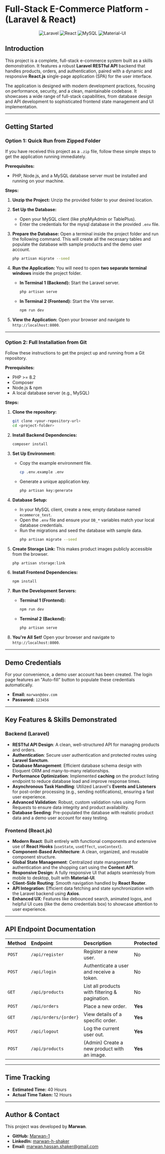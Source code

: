 # Full-Stack E-Commerce Platform - (Laravel & React)

<p align="center">
  <img src="https://img.shields.io/badge/Laravel-FF2D20?style=for-the-badge&logo=laravel&logoColor=white" alt="Laravel">
  <img src="https://img.shields.io/badge/React-20232A?style=for-the-badge&logo=react&logoColor=61DAFB" alt="React">
  <img src="https://img.shields.io/badge/MySQL-4479A1?style=for-the-badge&logo=mysql&logoColor=white" alt="MySQL">
  <img src="https://img.shields.io/badge/Material%20UI-007FFF?style=for-the-badge&logo=mui&logoColor=white" alt="Material-UI">
</p>

## Introduction

This project is a complete, full-stack e-commerce system built as a skills demonstration. It features a robust **Laravel RESTful API** backend that handles products, orders, and authentication, paired with a dynamic and responsive **React.js** single-page application (SPA) for the user interface.

The application is designed with modern development practices, focusing on performance, security, and a clean, maintainable codebase. It showcases a wide range of full-stack capabilities, from database design and API development to sophisticated frontend state management and UI implementation.

---

## Getting Started

### **Option 1: Quick Run from Zipped Folder**

If you have received this project as a `.zip` file, follow these simple steps to get the application running immediately.

**Prerequisites:**
* PHP, Node.js, and a MySQL database server must be installed and running on your machine.

**Steps:**
1.  **Unzip the Project:** Unzip the provided folder to your desired location.

2.  **Set Up the Database:**
    * Open your MySQL client (like phpMyAdmin or TablePlus).
    * Enter the credentials for the mysql database in the provided `.env` file.

3.  **Prepare the Database:**
    Open a terminal inside the project folder and run the following command. This will create all the necessary tables and populate the database with sample products and the demo user account.
    ```bash
    php artisan migrate --seed
    ```

4.  **Run the Application:**
    You will need to open **two separate terminal windows** inside the project folder.
    
    * **In Terminal 1 (Backend):** Start the Laravel server.
        ```bash
        php artisan serve
        ```
    * **In Terminal 2 (Frontend):** Start the Vite server.
        ```bash
        npm run dev
        ```

5.  **View the Application:**
    Open your browser and navigate to `http://localhost:8000`.

---

### **Option 2: Full Installation from Git**

Follow these instructions to get the project up and running from a Git repository.

**Prerequisites:**
* PHP >= 8.2
* Composer
* Node.js & npm
* A local database server (e.g., MySQL)

**Steps:**
1.  **Clone the repository:**
    ```bash
    git clone <your-repository-url>
    cd <project-folder>
    ```

2.  **Install Backend Dependencies:**
    ```bash
    composer install
    ```

3.  **Set Up Environment:**
    * Copy the example environment file.
        ```bash
        cp .env.example .env
        ```
    * Generate a unique application key.
        ```bash
        php artisan key:generate
        ```

4.  **Database Setup:**
    * In your MySQL client, create a new, empty database named `ecommerce_test`.
    * Open the `.env` file and ensure your `DB_*` variables match your local database credentials.
    * Run the migrations and seed the database with sample data.
        ```bash
        php artisan migrate --seed
        ```

5.  **Create Storage Link:**
    This makes product images publicly accessible from the browser.
    ```bash
    php artisan storage:link
    ```

6.  **Install Frontend Dependencies:**
    ```bash
    npm install
    ```

7.  **Run the Development Servers:**
    * **Terminal 1 (Frontend):**
        ```bash
        npm run dev
        ```
    * **Terminal 2 (Backend):**
        ```bash
        php artisan serve
        ```

8.  **You're All Set!**
    Open your browser and navigate to `http://localhost:8000`.

---

## Demo Credentials

For your convenience, a demo user account has been created. The login page features an "Auto-fill" button to populate these credentials automatically.

-   **Email:** `marwan@dev.com`
-   **Password:** `123456`

---

## Key Features & Skills Demonstrated

### Backend (Laravel)
-   **RESTful API Design**: A clean, well-structured API for managing products and orders.
-   **Authentication**: Secure user authentication and protected routes using **Laravel Sanctum**.
-   **Database Management**: Efficient database schema design with Eloquent ORM and many-to-many relationships.
-   **Performance Optimization**: Implemented **caching** on the product listing endpoint to reduce database load and improve response times.
-   **Asynchronous Task Handling**: Utilized Laravel's **Events and Listeners** for post-order processing (e.g., sending notifications), ensuring a fast user experience.
-   **Advanced Validation**: Robust, custom validation rules using Form Requests to ensure data integrity and product availability.
-   **Database Seeding**: Pre-populated the database with realistic product data and a demo user account for easy testing.

### Frontend (React.js)
-   **Modern React**: Built entirely with functional components and extensive use of **React Hooks** (`useState`, `useEffect`, `useContext`).
-   **Component-Based Architecture**: A clean, organized, and reusable component structure.
-   **Global State Management**: Centralized state management for authentication and the shopping cart using the **Context API**.
-   **Responsive Design**: A fully responsive UI that adapts seamlessly from mobile to desktop, built with **Material-UI**.
-   **Client-Side Routing**: Smooth navigation handled by **React Router**.
-   **API Integration**: Efficient data fetching and state synchronization with the Laravel backend using **Axios**.
-   **Enhanced UX**: Features like debounced search, animated logos, and helpful UI cues (like the demo credentials box) to showcase attention to user experience.

---

## API Endpoint Documentation

| Method | Endpoint             | Description                                   | Protected |
| :----- | :------------------- | :-------------------------------------------- | :-------- |
| `POST` | `/api/register`      | Register a new user.                          | No        |
| `POST` | `/api/login`         | Authenticate a user and receive a token.      | No        |
| `GET`  | `/api/products`      | List all products with filtering & pagination. | No        |
| `POST` | `/api/orders`        | Place a new order.                            | **Yes** |
| `GET`  | `/api/orders/{order}`| View details of a specific order.             | **Yes** |
| `POST` | `/api/logout`        | Log the current user out.                     | **Yes** |
| `POST` | `/api/products`      | (Admin) Create a new product with an image.   | **Yes** |

---

## Time Tracking

-   **Estimated Time:** 40 Hours
-   **Actual Time Taken:** 12 Hours

---

## Author & Contact

This project was developed by **Marwan**.

-   **GitHub:** [Marwan-1](https://github.com/Marwan-1)
-   **LinkedIn:** [marwan-h-shaker](https://linkedin.com/in/marwan-h-shaker)
-   **Email:** [marwan.hassan.shaker@gmail.com](mailto:marwan.hassan.shaker@gmail.com)
